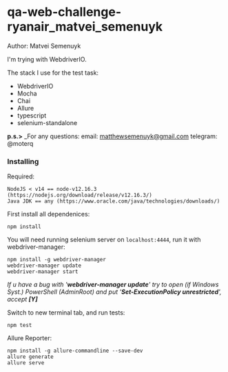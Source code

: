 # qa-web-challenge-ryanair_matvei_semenuyk

Author: Matvei Semenuyk

I'm trying with WebdriverIO.

The stack I use for the test task:
- WebdriverIO
- Mocha
- Chai
- Allure
- typescript
- selenium-standalone


**p.s.>**
_For any questions:
email: matthewsemenuyk@gmail.com
telegram: @moterq

### Installing

Required:
```
NodeJS < v14 == node-v12.16.3 (https://nodejs.org/download/release/v12.16.3/) 
Java JDK == any (https://www.oracle.com/java/technologies/downloads/)

```

First install all dependenices:
```
npm install
```

You will need running selenium server on `localhost:4444`, run it with webdriver-manager:
```
npm install -g webdriver-manager
webdriver-manager update
webdriver-manager start
```
_If u have a bug with '**webdriver-manager update**' try to open (if Windows Syst.) PowerShell (AdminRoot) and put '**Set-ExecutionPolicy unrestricted**', accept **[Y]**_

Switch to new terminal tab, and run tests:
```
npm test
```

Allure Reporter:
```
npm install -g allure-commandline --save-dev
allure generate
allure serve
```


